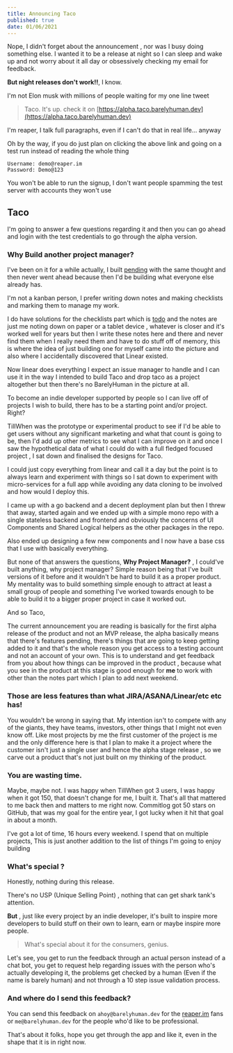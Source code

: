 ```yaml
---
title: Announcing Taco
published: true
date: 01/06/2021
---
```


Nope, I didn't forget about the announcement , nor was I busy doing something else. I wanted it to be a release at night so I can sleep and wake up and not worry about it all day or obsessively checking my email for feedback.

**But night releases don't work!!**, I know.

I'm not Elon musk with millions of people waiting for my one line tweet

> Taco. It's up. check it on [https://alpha.taco.barelyhuman.dev](https://alpha.taco.barelyhuman.dev)

I'm reaper, I talk full paragraphs, even if I can't do that in real life... anyway

Oh by the way, if you do just plan on clicking the above link and going on a test run instead of reading the whole thing

```
Username: demo@reaper.im
Password: Demo@123
```

You won't be able to run the signup, I don't want people spamming the test server with accounts they won't use

## Taco

I'm going to answer a few questions regarding it and then you can go ahead and login with the test credentials to go through the alpha version.

### Why Build another project manager?

I've been on it for a while actually, I built [pending](https://pending.reaper.im) with the same thought and then never went ahead because then I'd be building what everyone else already has.

I'm not a kanban person, I prefer writing down notes and making checklists and marking them to manage my work.

I do have solutions for the checklists part which is [todo](https://todo.reaper.im) and the notes are just me noting down on paper or a tablet device , whatever is closer and it's worked well for years but then I write these notes here and there and never find them when I really need them and have to do stuff off of memory, this is where the idea of just building one for myself came into the picture and also where I accidentally discovered that Linear existed.

Now linear does everything I expect an issue manager to handle and I can use it in the way I intended to build Taco and drop taco as a project altogether but then there's no BarelyHuman in the picture at all.

To become an indie developer supported by people so I can live off of projects I wish to build, there has to be a starting point and/or project. Right?

TillWhen was the prototype or experimental product to see if I'd be able to get users without any significant marketing and what that count is going to be, then I'd add up other metrics to see what I can improve on it and once I saw the hypothetical data of what I could do with a full fledged focused project , I sat down and finalised the designs for Taco.

I could just copy everything from linear and call it a day but the point is to always learn and experiment with things so I sat down to experiment with micro-services for a full app while avoiding any data cloning to be involved and how would I deploy this.

I came up with a go backend and a decent deployment plan but then I threw that away, started again and we ended up with a simple mono repo with a single stateless backend and frontend and obviously the concerns of UI Components and Shared Logical helpers as the other packages in the repo.

Also ended up designing a few new components and I now have a base css that I use with basically everything.

But none of that answers the questions, **Why Project Manager?** , I could've built anything, why project manager? Simple reason being that I've built versions of it before and it wouldn't be hard to build it as a proper product. My mentality was to build something simple enough to attract at least a small group of people and something I've worked towards enough to be able to build it to a bigger proper project in case it worked out.

And so Taco,

The current announcement you are reading is basically for the first alpha release of the product and not an MVP release, the alpha basically means that there's features pending, there's things that are going to keep getting added to it and that's the whole reason you get access to a testing account and not an account of your own. This is to understand and get feedback from you about how things can be improved in the product , because what you see in the product at this stage is good enough for **me** to work with other than the notes part which I plan to add next weekend.

### Those are less features than what JIRA/ASANA/Linear/etc etc has!

You wouldn't be wrong in saying that.
My intention isn't to compete with any of the giants, they have teams, investors, other things that I might not even know off. Like most projects by me the first customer of the project is me and the only difference here is that I plan to make it a project where the customer isn't just a single user and hence the alpha stage release , so we carve out a product that's not just built on my thinking of the product.

### You are wasting time.

Maybe, maybe not. I was happy when TillWhen got 3 users, I was happy when it got 150, that doesn't change for me, I built it. That's all that mattered to me back then and matters to me right now. Commitlog got 50 stars on GitHub, that was my goal for the entire year, I got lucky when it hit that goal in about a month.

I've got a lot of time, 16 hours every weekend. I spend that on multiple projects, This is just another addition to the list of things I'm going to enjoy building

### What's special ?

Honestly, nothing during this release.

There's no USP (Unique Selling Point) , nothing that can get shark tank's attention.

**But** , just like every project by an indie developer, it's built to inspire more developers to build stuff on their own to learn, earn or maybe inspire more people.

> What's special about it for the consumers, genius.

Let's see, you get to run the feedback through an actual person instead of a chat bot, you get to request help regarding issues with the person who's actually developing it, the problems get checked by a human (Even if the name is barely human) and not through a 10 step issue validation process.

### And where do I send this feedback?

You can send this feedback on `ahoy@barelyhuman.dev` for the [reaper.im](https://reaper.im) fans or `me@barelyhuman.dev` for the people who'd like to be professional.

That's about it folks, hope you get through the app and like it, even in the shape that it is in right now.
